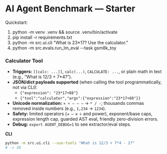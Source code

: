 # AI Agent Benchmark — Starter

Quickstart:
1) python -m venv .venv && source .venv/bin/activate
2) pip install -r requirements.txt
3) python -m src.ui.cli "What is 23*17? Use the calculator."
4) python -m src.evals.run_lm_eval --task gsm8k_toy

### Calculator Tool
- **Triggers:** `[[calc: ...]]`, `calc(...)`, `CALCULATE: ...`, or plain math in text (e.g., “What is 12/3 + 7*4?”).
- **JSON/dict payloads supported** (when calling the tool programmatically, not via CLI):
  - `{"expression": "23*17+88"}`
  - `{"tool":"calculator","args":{"expression":"23*17+88"}}`
- **Unicode normalization:** `× ÷ − — –` → `* / -`; thousands commas removed inside numbers (e.g., `1,234` → `1234`).
- **Safety:** limited operators (+ − × ÷ and power), exponent/base caps, expression length cap, guarded AST eval, friendly zero-division errors.
- **Debug:** `export AGENT_DEBUG=1` to see extractor/eval steps.

**CLI**
```bash
python -m src.ui.cli --use-tools "What is 12/3 + 7*4 - 2?"
# -> 30
